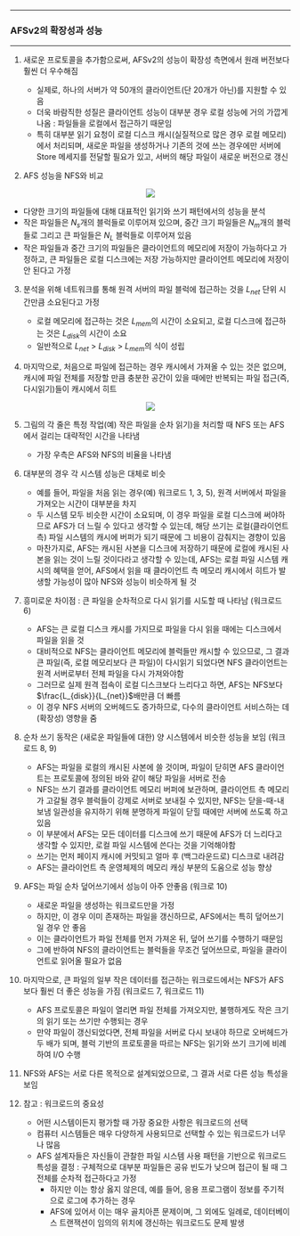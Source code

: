 -----
### AFSv2의 확장성과 성능
-----
1. 새로운 프로토콜을 추가함으로써, AFSv2의 성능이 확장성 측면에서 원래 버전보다 훨씬 더 우수해짐
   - 실제로, 하나의 서버가 약 50개의 클라이언트(단 20개가 아닌)를 지원할 수 있음
   - 더욱 바람직한 성질은 클라이언트 성능이 대부분 경우 로컬 성능에 거의 가깝게 나옴 : 파일들을 로컬에서 접근하기 때문임
   - 특히 대부분 읽기 요청이 로컬 디스크 캐시(실질적으로 많은 경우 로컬 메모리)에서 처리되며, 새로운 파일을 생성하거나 기존의 것에 쓰는 경우에만 서버에 Store 메세지를 전달할 필요가 있고, 서버의 해당 파일이 새로운 버전으로 갱신

2. AFS 성능을 NFS와 비교
<div align="center">
<img src="https://github.com/user-attachments/assets/b387b2fc-bf1e-456d-9696-e00a9fb87b3d">
</div>

   - 다양한 크기의 파일들에 대해 대표적인 읽기와 쓰기 패턴에서의 성능을 분석
   - 작은 파일들은 $N_{s}$개의 블럭들로 이루어져 있으며, 중간 크기 파일들은 $N_{m}$개의 블럭들로 그리고 큰 파일들은 $N_{L}$ 블럭들로 이루어져 있음
   - 작은 파일들과 중간 크기의 파일들은 클라이언트의 메모리에 저장이 가능하다고 가정하고, 큰 파일들은 로컬 디스크에는 저장 가능하지만 클라이언트 메모리에 저장이 안 된다고 가정

3. 분석을 위해 네트워크를 통해 원격 서버의 파일 블럭에 접근하는 것을 $L_{net}$ 단위 시간만큼 소요된다고 가정
   - 로컬 메모리에 접근하는 것은 $L_{mem}$의 시간이 소요되고, 로컬 디스크에 접근하는 것은 $L_{disk}$의 시간이 소요
   - 일반적으로 $L_{net}$ > $L_{disk}$ > $L_{mem}$의 식이 성립

4. 마지막으로, 처음으로 파일에 접근하는 경우 캐시에서 가져올 수 있는 것은 없으며, 캐시에 파일 전체를 저장할 만큼 충분한 공간이 있을 때에만 반복되는 파일 접근(즉, 다시읽기)들이 캐시에서 히트

<div align="center">
<img src="https://github.com/user-attachments/assets/b387b2fc-bf1e-456d-9696-e00a9fb87b3d">
</div>

5. 그림의 각 줄은 특정 작업(예) 작은 파일을 순차 읽기)을 처리할 때 NFS 또는 AFS에서 걸리는 대략적인 시간을 나타냄
   - 가장 우측은 AFS와 NFS의 비율을 나타냄

6. 대부분의 경우 각 시스템 성능은 대체로 비슷
   - 예를 들어, 파일을 처음 읽는 경우(예) 워크로드 1, 3, 5), 원격 서버에서 파일을 가져오는 시간이 대부분을 차지
   - 두 시스템 모두 비슷한 시간이 소요되며, 이 경우 파일을 로컬 디스크에 써야하므로 AFS가 더 느릴 수 있다고 생각할 수 있는데, 해당 쓰기는 로컬(클라이언트 측) 파일 시스템의 캐시에 버퍼가 되기 때문에 그 비용이 감춰지는 경향이 있음
   - 마찬가지로, AFS는 캐시된 사본을 디스크에 저장하기 때문에 로컬에 캐시된 사본을 읽는 것이 느릴 것이다라고 생각할 수 있는데, AFS는 로컬 파일 시스템 캐시의 혜택을 얻어, AFS에서 읽을 때 클라이언트 측 메모리 캐시에서 히트가 발생할 가능성이 많아 NFS와 성능이 비슷하게 될 것

7. 흥미로운 차이점 : 큰 파일을 순차적으로 다시 읽기를 시도할 때 나타남 (워크로드 6)
   - AFS는 큰 로컬 디스크 캐시를 가지므로 파일을 다시 읽을 때에는 디스크에서 파일을 읽을 것
   - 대비적으로 NFS는 클라이언트 메모리에 블럭들만 캐시할 수 있으므로, 그 결과 큰 파일(즉, 로컬 메모리보다 큰 파일)이 다시읽기 되었다면 NFS 클라이언트는 원격 서버로부터 전체 파일을 다시 가져와야함
   - 그러므로 실제 원격 접속이 로컬 디스크보다 느리다고 하면, AFS는 NFS보다 $\frac{L_{disk}}{L_{net}}$배만큼 더 빠름
   - 이 경우 NFS 서버의 오버헤드도 증가하므로, 다수의 클라이언트 서비스하는 데 (확장성) 영향을 줌

8. 순차 쓰기 동작은 (새로운 파일들에 대한) 양 시스템에서 비슷한 성능을 보임 (워크로드 8, 9)
   - AFS는 파일을 로컬의 캐시된 사본에 쓸 것이며, 파일이 닫히면 AFS 클라이언트는 프로토콜에 정의된 바와 같이 해당 파일을 서버로 전송
   - NFS는 쓰기 결과를 클라이언트 메모리 버퍼에 보관하며, 클라이언트 측 메모리가 고갈될 경우 블럭들이 강제로 서버로 보내질 수 있지만, NFS는 닫을-때-내보냄 일관성을 유지하기 위해 분명하게 파일이 닫힐 때에만 서버에 쓰도록 하고 있음
   - 이 부분에서 AFS는 모든 데이터를 디스크에 쓰기 때문에 AFS가 더 느리다고 생각할 수 있지만, 로컬 파일 시스템에 쓴다는 것을 기억해야함
   - 쓰기는 먼저 페이지 캐시에 커밋되고 얼마 후 (백그라운드로) 디스크로 내려감
   - AFS는 클라이언트 측 운영체제의 메모리 캐싱 부분의 도움으로 성능 향상

9. AFS는 파일 순차 덮어쓰기에서 성능이 아주 안좋음 (워크로 10)
    - 새로운 파일을 생성하는 워크로드만을 가정
    - 하지만, 이 경우 이미 존재하는 파일을 갱신하므로, AFS에서는 특히 덮어쓰기 일 경우 안 좋음
    - 이는 클라이언트가 파일 전체를 먼저 가져온 뒤, 덮어 쓰기를 수행하기 때문임
    - 그에 반하여 NFS의 클라이언트는 블럭들을 무조건 덮어쓰므로, 파일을 클라이언트로 읽어올 필요가 없음

10. 마지막으로, 큰 파일의 일부 작은 데이터를 접근하는 워크로드에서는 NFS가 AFS보다 훨씬 더 좋은 성능을 가짐 (워크로드 7, 워크로드 11)
    - AFS 프로토콜은 파일이 열리면 파일 전체를 가져오지만, 불행하게도 작은 크기의 읽기 또는 쓰기만 수행되는 경우
    - 만약 파일이 갱신되었다면, 전체 파일을 서버로 다시 보내야 하므로 오버헤드가 두 배가 되며, 블럭 기반의 프로토콜을 따르는 NFS는 읽기와 쓰기 크기에 비례하여 I/O 수행

11. NFS와 AFS는 서로 다른 목적으로 설계되었으므로, 그 결과 서로 다른 성능 특성을 보임

12. 참고 : 워크로드의 중요성
    - 어떤 시스템이든지 평가할 때 가장 중요한 사항은 워크로드의 선택
    - 컴퓨터 시스템들은 매우 다양하게 사용되므로 선택할 수 있는 워크로드가 너무나 많음
    - AFS 설계자들은 자신들이 관찰한 파일 시스템 사용 패턴을 기반으로 워크로드 특성을 결정 : 구체적으로 대부분 파일들은 공유 빈도가 낮으며 접근이 될 때 그 전체를 순차적 접근하다고 가정
      + 하지만 이는 항상 옳지 않은데, 예를 들어, 응용 프로그램이 정보를 주기적으로 로그에 추가하는 경우
      + AFS에 있어서 이는 매우 골치아픈 문제이며, 그 외에도 일례로, 데이터베이스 트랜잭션이 임의의 위치에 갱신하는 워크로드도 문제 발생
